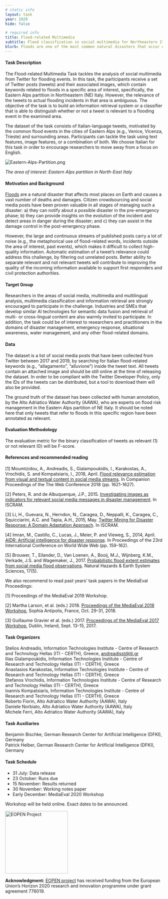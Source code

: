 ```yaml
---
# static info
layout: task
year: 2020
hide: false

# required info
title: Flood-related Multimedia
subtitle: Flood classification in social multimedia for Northeastern Italy
blurb: Floods are one of the most common natural disasters that occur on our planet, and the destruction they cause is enormous. In this task, the participants receive a set of Twitter posts (tweets), including text, images, and other metadata, and are asked to automatically identify which posts are truly relevant to flooding incidents in the specific area of Northeastern Italy. The ground truth labels have been created by experts in flood risk management. The ultimate aim of this task is to develop technology that will support experts in flood disaster management.
---
```



<!-- # please respect the structure below-->

#### Task Description
The Flood-related Multimedia Task tackles the analysis of social multimedia from Twitter for flooding events. In this task, the participants receive a set of Twitter posts (tweets) and their associated images, which contain keywords related to floods in a specific area of interest, specifically, the Eastern Alps partition in Northeastern (NE) Italy. However, the relevance of the tweets to actual flooding incidents in that area is ambiguous. The objective of the task is to build an information retrieval system or a classifier that is able to distinguish whether or not a tweet is relevant to a flooding event in the examined area. 

The dataset of the task consists of Italian-language tweets, motivated by the common flood events in the cities of Eastern Alps (e.g., Venice, Vicenza, Trieste) and surrounding areas. Participants can tackle the task using text features, image features, or a combination of both. We choose Italian for this task in order to encourage researchers to move away from a focus on English.

<img src="https://eopen-project.eu/wp-content/uploads/2020/07/Eastern-Alps-Partition.png" alt="Eastern-Alps-Partition.png"/>

*The area of interest: Eastern Alps partition in North-East Italy*

#### Motivation and Background
[Floods](https://www.nationalgeographic.com/environment/natural-disasters/floods/) are a natural disaster that affects most places on Earth and causes a vast number of deaths and damages. Citizen crowdsourcing and social media posts have been proven valuable in all stages of managing such a disaster: a) they can notify about a possible disaster in the pre-emergency phase; b) they can provide insights on the evolution of the incident and detect areas in danger during the disaster; and c) they can assist in the damage control in the post-emergency phase.

However, the large and continuous streams of published posts carry a lot of noise (e.g., the metaphorical use of flood-related words, incidents outside the area of interest, past events), which makes it difficult to collect high-quality information. Automatic estimation of a tweet’s relevance could address this challenge, by filtering out unrelated posts. Better ability to separate relevant and not relevant tweets will contribute to improving the quality of the incoming information available to support first responders and civil protection authorities.

#### Target Group
Researchers in the areas of social media, multimedia and multilingual analysis, multimedia classification and information retrieval are strongly encouraged to participate in the challenge. Industries and SMEs that develop similar AI technologies for semantic data fusion and retrieval of multi- or cross-lingual content are also warmly invited to participate. In addition, the task could be of interest to researchers and practitioners in the domains of disaster management, emergency response, situational awareness, water management, and any other flood-related domains.

#### Data
The dataset is a list of social media posts that have been collected from Twitter between 2017 and 2019, by searching for Italian flood-related keywords (e.g., “allagamento”, “alluvione”) inside the tweet text. All tweets contain an attached image and should be still online at the time of releasing the dataset. In order to be compliant with the Twitter Developer Policy, only the IDs of the tweets can be distributed, but a tool to download them will also be provided.

The ground truth of the dataset has been collected with human annotation, by the Alto Adriatico Water Authority (AAWA), who are experts on flood risk management in the Eastern Alps partition of NE Italy. It should be noted here that only tweets that refer to floods in this specific region have been annotated as relevant.

#### Evaluation Methodology
The evaluation metric for the binary classification of tweets as relevant (1) or not relevant (0) will be F-score.

#### References and recommended reading
<!-- # Please use the ACM format for references https://www.acm.org/publications/authors/reference-formatting (but no DOI needed)-->
<!-- # The paper title should be a hyperlink leading to the paper online-->
[1] Moumtzidou, A., Andreadis, S., Gialampoukidis, I., Karakostas, A., Vrochidis, S. and Kompatsiaris, I., 2018, April. [Flood relevance estimation from visual and textual content in social media streams](https://dl.acm.org/doi/abs/10.1145/3184558.3191620). In Companion Proceedings of the The Web Conference 2018 (pp. 1621-1627).

[2] Peters, R. and de Albuquerque, J.P., 2015. [Investigating images as indicators for relevant social media messages in disaster management](). In ISCRAM.

[3] Li, H., Guevara, N., Herndon, N., Caragea, D., Neppalli, K., Caragea, C., Squicciarini, A.C. and Tapia, A.H., 2015, May. [Twitter Mining for Disaster Response: A Domain Adaptation Approach](http://www.agora.icmc.usp.br/site/wp-content/uploads/2015/08/Peters-and-Albuquerque-2015-Investigating-images-as-indicators-for-relevant-social-media-messages-in-disaster-management.pdf). In ISCRAM.

[4] Imran, M., Castillo, C., Lucas, J., Meier, P. and Vieweg, S., 2014, April. [AIDR: Artificial intelligence for disaster response](https://dl.acm.org/doi/abs/10.1145/2567948.2577034). In Proceedings of the 23rd International Conference on World Wide Web (pp. 159-162).

[5] Brouwer, T., Eilander, D., Van Loenen, A., Booij, M.J., Wijnberg, K.M., Verkade, J.S. and Wagemaker, J., 2017. [Probabilistic flood extent estimates from social media flood observations](https://core.ac.uk/download/pdf/207400745.pdf). Natural Hazards & Earth System Sciences, 17(5).


We also recommend to read past years’ task papers in the MediaEval Proceedings:

[1] Proceedings of the MediaEval 2019 Workshop.

[2] Martha Larson, et al. (eds.) 2018. [Proceedings of the MediaEval 2018 Workshop](http://ceur-ws.org/Vol-2283/), Sophia Antipolis, France, Oct. 29-31, 2018.

[3] Guillaume Gravier et al. (eds.) 2017. [Proceedings of the MediaEval 2017 Workshop](http://ceur-ws.org/Vol-1984), Dublin, Ireland, Sept. 13-15, 2017.


#### Task Organizers
<!-- # add the email address of the contact organizer-->
Stelios Andreadis, Information Technologies Institute - Centre of Research and Technology Hellas (ITI - CERTH), Greece, andreadisst@iti.gr  
Ilias Gialampoukidis, Information Technologies Institute - Centre of Research and Technology Hellas (ITI - CERTH), Greece  
Anastasios Karakostas, Information Technologies Institute - Centre of Research and Technology Hellas (ITI - CERTH), Greece  
Stefanos Vrochidis, Information Technologies Institute - Centre of Research and Technology Hellas (ITI - CERTH), Greece  
Ioannis Kompatsiaris, Information Technologies Institute - Centre of Research and Technology Hellas (ITI - CERTH), Greece  
Roberto Fiorin, Alto Adriatico Water Authority (AAWA), Italy  
Daniele Norbiato, Alto Adriatico Water Authority (AAWA), Italy  
Michele Ferri, Alto Adriatico Water Authority (AAWA), Italy  

#### Task Auxiliaries
<!-- # if there are people helping with the task, but are not bearing the main responsibility for the task, they are auxiliaries. Please delete this heading if you have no auxiliaries-->
Benjamin Bischke, German Research Center for Artificial Intelligence (DFKI), Germany  
Patrick Helber, German Research Center for Artificial Intelligence (DFKI), Germany  

#### Task Schedule
* 31 July: Data release <!-- # Replace XX with your date. Latest possible is 31 July-->
* 23 October: Runs due <!-- # Replace XX with your date. Latest possible is 31 October-->
* 15 November: Results returned  <!-- Fixed. Please do not change-->
* 30 November: Working notes paper  <!-- Fixed. Please do not change-->
* Early December: MediaEval 2020 Workshop <!-- Fixed. Please do not change-->

Workshop will be held online. Exact dates to be announced.

<img src="https://eopen-project.eu/wp-content/uploads/2017/12/cropped-logo3b-1.png" alt="EOPEN Project" width="200"/>

**Acknowledgment:** [EOPEN project](https://eopen-project.eu/) has received funding from the European Union’s Horizon 2020 research and innovation programme under grant agreement 776019.

